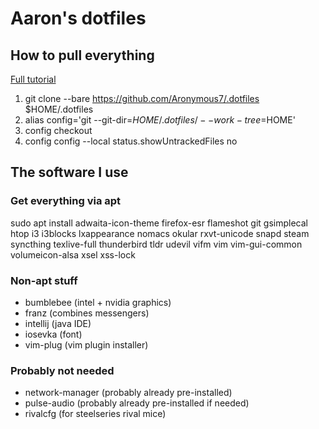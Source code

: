 # Aaron's dotfiles
## How to pull everything

[Full tutorial](https://www.atlassian.com/git/tutorials/dotfiles)

1. git clone --bare https://github.com/Aronymous7/.dotfiles $HOME/.dotfiles
2. alias config='git --git-dir=$HOME/.dotfiles/ --work-tree=$HOME'
3. config checkout
4. config config --local status.showUntrackedFiles no

## The software I use
### Get everything via apt

sudo apt install adwaita-icon-theme firefox-esr flameshot git gsimplecal htop i3 i3blocks lxappearance nomacs okular rxvt-unicode snapd steam syncthing texlive-full thunderbird tldr udevil vifm vim vim-gui-common volumeicon-alsa xsel xss-lock

### Non-apt stuff

- bumblebee (intel + nvidia graphics)
- franz (combines messengers)
- intellij (java IDE)
- iosevka (font)
- vim-plug (vim plugin installer)

### Probably not needed

- network-manager (probably already pre-installed)
- pulse-audio (probably already pre-installed if needed)
- rivalcfg (for steelseries rival mice)
